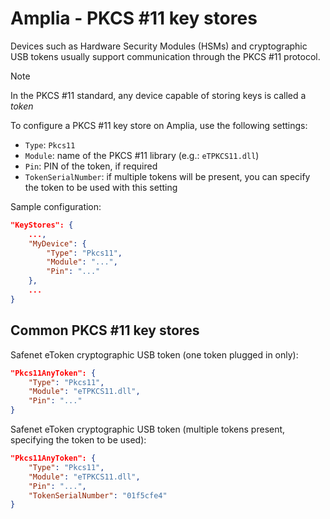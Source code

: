 ﻿# Amplia - PKCS #11 key stores

Devices such as Hardware Security Modules (HSMs) and cryptographic USB tokens usually support communication through the
PKCS #11 protocol.

> [!NOTE]
> In the PKCS #11 standard, any device capable of storing keys is called a *token*

To configure a PKCS #11 key store on Amplia, use the following settings:

* `Type`: `Pkcs11`
* `Module`: name of the PKCS #11 library (e.g.: `eTPKCS11.dll`)
* `Pin`: PIN of the token, if required
* `TokenSerialNumber`: if multiple tokens will be present, you can specify the token to be used with this setting 

Sample configuration:

```json
"KeyStores": {
	...,
	"MyDevice": {
		"Type": "Pkcs11",
		"Module": "...",
		"Pin": "..."
	},
	...
}
```

## Common PKCS #11 key stores

Safenet eToken cryptographic USB token (one token plugged in only):

```json
"Pkcs11AnyToken": {
	"Type": "Pkcs11",
	"Module": "eTPKCS11.dll",
	"Pin": "..."
}
```

Safenet eToken cryptographic USB token (multiple tokens present, specifying the token to be used):

```json
"Pkcs11AnyToken": {
	"Type": "Pkcs11",
	"Module": "eTPKCS11.dll",
	"Pin": "...",
	"TokenSerialNumber": "01f5cfe4"
}
```
